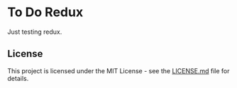 # To Do Redux

Just testing redux.

## License

This project is licensed under the MIT License - see the [LICENSE.md](LICENSE.md) file for details.
